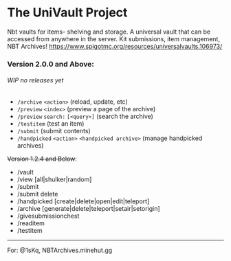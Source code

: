# The UniVault Project
Nbt vaults for items- shelving and storage. 
A universal vault that can be accessed from anywhere in the server.
Kit submissions, item management, NBT Archives!
https://www.spigotmc.org/resources/universalvaults.106973/

### __**Version 2.0.0 and Above:**__ 
###### *WIP no releases yet*

- `/archive` `<action>` (reload, update, etc)
- `/preview` `<index>` (preview a page of the archive)
- `/preview` `search:` `[<query>]` (search the archive)
- `/testitem` (test an item)
- `/submit` (submit contents)
- `/handpicked` `<action>` `<handpicked archive>` (manage handpicked archives)



~~Version 1.2.4 and Below~~:
- /vault <page number>
- /view [all|shulker|random] <page number>
- /submit
- /submit delete <index>
- /handpicked [create|delete|open|edit|teleport] <handpicked kit>
- /archive [generate|delete|teleport|setair|setorigin]
- /givesubmissionchest
- /readitem
- /testitem

-----------------------------------------------------------
For: @1sKq, NBTArchives.minehut.gg
